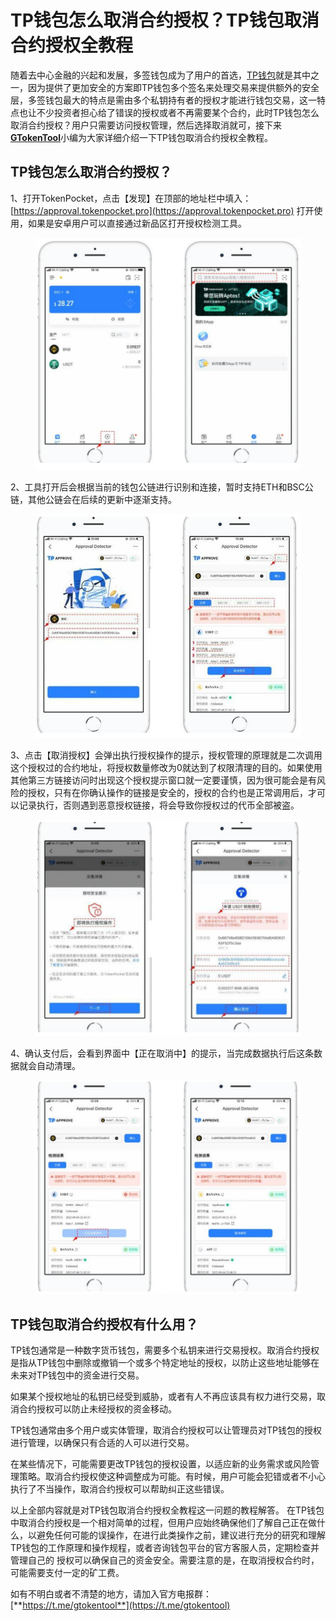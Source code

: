 # TP钱包怎么取消合约授权？TP钱包取消合约授权全教程

随着去中心金融的兴起和发展，多签钱包成为了用户的首选，[TP钱包](ru-he-kuai-su-ling-qu-tp-qian-bao-nft-kong-tou-wan-zheng-zhi-nan.md)就是其中之一，因为提供了更加安全的方案即TP钱包多个签名来处理交易来提供额外的安全层，多签钱包最大的特点是需由多个私钥持有者的授权才能进行钱包交易，这一特点也让不少投资者担心给了错误的授权或者不再需要某个合约，此时TP钱包怎么取消合约授权？用户只需要访问授权管理，然后选择取消就可，接下来[**GTokenTool**](https://docs.gtokentool.com)小编为大家详细介绍一下TP钱包取消合约授权全教程。

## TP钱包怎么取消合约授权？

1、打开TokenPocket，点击【发现】在顶部的地址栏中填入：[https://approval.tokenpocket.pro](https://approval.tokenpocket.pro) 打开使用，如果是安卓用户可以直接通过新品区打开授权检测工具。

<figure><img src="../.gitbook/assets/1 (50).png" alt=""><figcaption></figcaption></figure>

2、工具打开后会根据当前的钱包公链进行识别和连接，暂时支持ETH和BSC公链，其他公链会在后续的更新中逐渐支持。

<figure><img src="../.gitbook/assets/1 (51).png" alt=""><figcaption></figcaption></figure>

3、点击【取消授权】会弹出执行授权操作的提示，授权管理的原理就是二次调用这个授权过的合约地址，将授权数量修改为0就达到了权限清理的目的。如果使用其他第三方链接访问时出现这个授权提示窗口就一定要谨慎，因为很可能会是有风险的授权，只有在你确认操作的链接是安全的，授权的合约也是正常调用后，才可以记录执行，否则遇到恶意授权链接，将会导致你授权过的代币全部被盗。

<figure><img src="../.gitbook/assets/1 (52).png" alt=""><figcaption></figcaption></figure>

4、确认支付后，会看到界面中【正在取消中】的提示，当完成数据执行后这条数据就会自动清理。

<figure><img src="../.gitbook/assets/1 (53).png" alt=""><figcaption></figcaption></figure>

## TP钱包取消合约授权有什么用？

TP钱包通常是一种数字货币钱包，需要多个私钥来进行交易授权。取消合约授权是指从TP钱包中删除或撤销一个或多个特定地址的授权，以防止这些地址能够在未来对TP钱包中的资金进行交易。

如果某个授权地址的私钥已经受到威胁，或者有人不再应该具有权力进行交易，取消合约授权可以防止未经授权的资金移动。

TP钱包通常由多个用户或实体管理，取消合约授权可以让管理员对TP钱包的授权进行管理，以确保只有合适的人可以进行交易。

在某些情况下，可能需要更改TP钱包的授权设置，以适应新的业务需求或风险管理策略。取消合约授权使这种调整成为可能。有时候，用户可能会犯错或者不小心执行了不当操作，取消合约授权可以帮助纠正这些错误。

以上全部内容就是对TP钱包取消合约授权全教程这一问题的教程解答。 在TP钱包中取消合约授权是一个相对简单的过程，但用户应始终确保他们了解自己正在做什么，以避免任何可能的误操作，在进行此类操作之前，建议进行充分的研究和理解TP钱包的工作原理和操作规程，或者咨询钱包平台的官方客服人员，定期检查并管理自己的
授权可以确保自己的资金安全。需要注意的是，在取消授权合约时，可能需要支付一定的矿工费。

如有不明白或者不清楚的地方，请加入官方电报群：[**https://t.me/gtokentool**](https://t.me/gtokentool)
